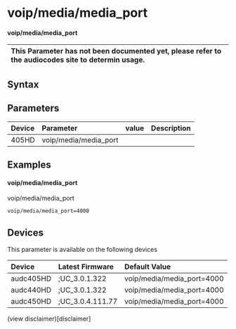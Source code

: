 ﻿---
description: voip/media/media_port
search: false
---

# voip/media/media_port

#### voip/media/media_port


| This Parameter has not been documented yet, please refer to the audiocodes site to determin usage.  | 
| :--- |

## Syntax

## Parameters
|Device|Parameter|value|Description|
|:---|:---|:---|:---|
| 405HD | voip/media/media_port |  |  |

## Examples
#### voip/media/media_port

voip/media/media_port

```
voip/media/media_port=4000
```

## Devices
This parameter is available on the following devices

| Device | Latest Firmware | Default Value |
|:---|:---|:---|
| audc405HD | ;UC_3.0.1.322 | voip/media/media_port=4000 
| audc440HD | ;UC_3.0.1.322 | voip/media/media_port=4000 
| audc450HD | ;UC_3.0.4.111.77 | voip/media/media_port=4000 

(view disclaimer)[disclaimer]
